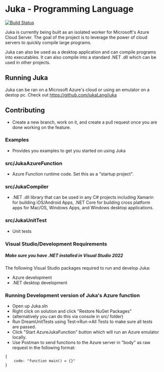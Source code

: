 # Juka - Programming Language 

[![Build Status](https://app.travis-ci.com/jukaLang/Juka.svg?branch=master)](https://app.travis-ci.com/jukaLang/Juka)

Juka is currently being built as an isolated worker for Microsoft's Azure Cloud Server. 
The goal of the project is to leverage the power of cloud servers to quickly compile large programs.

Juka can also be used as a desktop application and can compile programs into executables.
It can also compile into a standard .NET .dll which can be used in other projects.


## Running Juka
Juka can be ran on a Microsoft Azure's cloud or using an emulator on a destop pc. Check out https://github.com/jukaLang/juka

## Contributing
- Create a new branch, work on it, and create a pull request once you are done working on the feature.

### Examples
- Provides you examples to get you started on using Juka

### src/JukaAzureFunction
- Azure Function runtime code. Set this as a "startup project".

### src/JukaCompiler
- .NET .dll library that can be used in any C# projects including Xamarin for building iOS/Android Apps, 
.NET Core for building cross platform apps for Mac/OS, Windows Apps, and Windows desktop applications.

### src/JukaUnitTest
- Unit tests

### Visual Studio/Development Requirements
##### Make sure you have .NET installed in Visual Studio 2022

The following Visual Studio packages required to run and develop Juka:

- Azure development
- .NET desktop development


### Running Development version of Juka's Azure function
- Open up Juka.sln
- Right click on solution and click "Restore NuGet Packages"
- (alternatively you can do this via console in src/ folder)
- Run DreamUnitTests using Test->Run->All Tests to make sure all tests are passed.
- Click "Start AzureJukaFunction" button which will run an Azure emulator locally.
- Use Postman to send functions to the Azure server in "body" as raw request in the following format:
```
{
    code: "function main() = {}"
}
```

